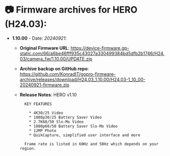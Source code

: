 # 📷 Firmware archives for HERO (H24.03):

- **1.10.00** - Date: *20240921*:
	- **Original Firmware URL**: https://device-firmware.gp-static.com/66/a6be46fff935c43027a330499384bd5dfb2b1746/H24.03/camera_fw/1.10.00/UPDATE.zip
	- **Archive backup on GitHub repo**: https://github.com/KonradIT/gopro-firmware-archive/releases/download/H24.03_1.10.00/H24.03-1_10_00-20240921-firmware.zip
	- **Release Notes**:
            HERO v1.10
			
			KEY FEATURES
			
			  * 4K30/25 Video
			  * 1080p30/25 Battery Saver Video
			  * 2.7K60/50 Slo-Mo Video
			  * 1080p60/50 Battery Saver Slo-Mo Video
			  * 12MP Photo
			  * QuikCapture, simplified user interface and more
			
			Frame rate is listed in 60Hz and 50Hz which depends on your region.
			
			

